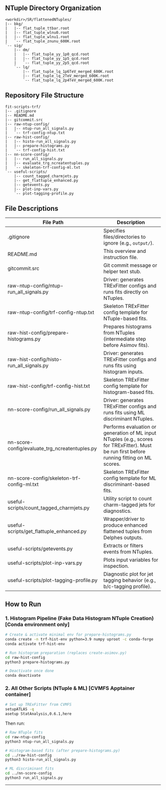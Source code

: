 ## NTuple Directory Organization

```
<workdir>/SR/flattenedNTuples/
|-- bkg/
|   |-- flat_tuple_ttbar.root
|   |-- flat_tuple_wlnu0.root
|   |-- flat_tuple_wlnu1.root
|   `-- flat_tuple_znunu_600K.root
`-- sig/
    |-- dm/
    |   |-- flat_tuple_yy_1p0_qcd.root
    |   |-- flat_tuple_yy_1p5_qcd.root
    |   `-- flat_tuple_yy_2p5_qcd.root
    `-- lq/
        |-- flat_tuple_lq_1p6TeV_merged_600K.root
        |-- flat_tuple_lq_2TeV_merged_600K.root
        `-- flat_tuple_lq_2p4TeV_merged_600K.root
```

## Repository File Structure

```
fit-scripts-trf/
|-- .gitignore
|-- README.md
|-- gitcommit.src
|-- raw-ntup-config/
|   |-- ntup-run_all_signals.py
|   `-- trf-config-ntup.txt
|-- raw-hist-config/
|   |-- histo-run_all_signals.py
|   |-- prepare-histograms.py
|   `-- trf-config-hist.txt
|-- nn-score-config/
|   |-- run_all_signals.py
|   |-- evaluate_trg_ncreatentuples.py
|   `-- skeleton-trf-config-ml.txt
`-- useful-scripts/
    |-- count_tagged_charmjets.py
    |-- get_flattuple_enhanced.py
    |-- getevents.py
    |-- plot-inp-vars.py
    `-- plot-tagging-profile.py
```

## File Descriptions

| File Path                                         | Description                                                                                      |
|--------------------------------------------------|--------------------------------------------------------------------------------------------------|
| .gitignore                                        | Specifies files/directories to ignore (e.g., `output/`).                                         |
| README.md                                         | This overview and instruction file.                                                              |
| gitcommit.src                                     | Git commit message or helper text stub.                                                          |
| raw-ntup-config/ntup-run_all_signals.py          | Driver: generates TRExFitter configs and runs fits directly on NTuples.                         |
| raw-ntup-config/trf-config-ntup.txt              | Skeleton TRExFitter config template for NTuple-based fits.                                       |
| raw-hist-config/prepare-histograms.py            | Prepares histograms from NTuples (intermediate step before Asimov fits).                         |
| raw-hist-config/histo-run_all_signals.py         | Driver: generates TRExFitter configs and runs fits using histogram inputs.                      |
| raw-hist-config/trf-config-hist.txt              | Skeleton TRExFitter config template for histogram-based fits.                                    |
| nn-score-config/run_all_signals.py               | Driver: generates TRExFitter configs and runs fits using ML discriminant NTuples.               |
| nn-score-config/evaluate_trg_ncreatentuples.py   | Performs evaluation or generation of ML input NTuples (e.g., scores for TRExFitter). Must be run first before running fitting on ML scores. |
| nn-score-config/skeleton-trf-config-ml.txt       | Skeleton TRExFitter config template for ML discriminant-based fits.                             |
| useful-scripts/count_tagged_charmjets.py         | Utility script to count charm-tagged jets for diagnostics.                                       |
| useful-scripts/get_flattuple_enhanced.py         | Wrapper/driver to produce enhanced flattened tuples from Delphes outputs.                       |
| useful-scripts/getevents.py                      | Extracts or filters events from NTuples.                                                         |
| useful-scripts/plot-inp-vars.py                  | Plots input variables for inspection.                                                            |
| useful-scripts/plot-tagging-profile.py           | Diagnostic plot for jet tagging behavior (e.g., b/c-tagging profile).                            |

## How to Run

### 1. Histogram Pipeline (Fake Data Histogram NTuple Creation) [**Conda environment only**]

```bash
# Create & activate minimal env for prepare-histograms.py
conda create -n trf-hist-env python=3.9 numpy uproot -c conda-forge
conda activate trf-hist-env

# Run histogram preparation (replaces create-asimov.py)
cd raw-hist-config
python3 prepare-histograms.py

# Deactivate once done
conda deactivate
```

### 2. All Other Scripts (NTuple & ML) [**CVMFS Apptainer container**]

```bash
# Set up TRExFitter from CVMFS
setupATLAS -q
asetup StatAnalysis,0.6.1,here
```

Then run:

```bash
# Raw NTuple fits
cd raw-ntup-config
python3 ntup-run_all_signals.py
```

```bash
# Histogram-based fits (after prepare-histograms.py)
cd ../raw-hist-config
python3 histo-run_all_signals.py
```

```bash
# ML discriminant fits
cd ../nn-score-config
python3 run_all_signals.py
```

---

